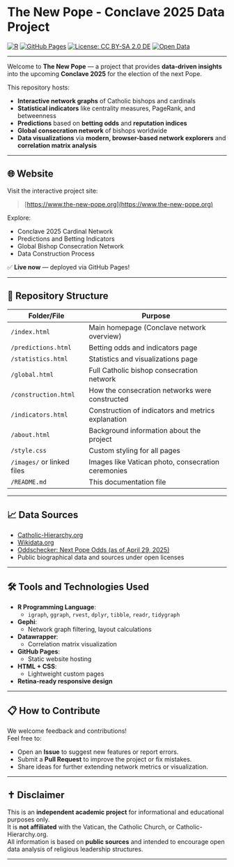 # The New Pope - Conclave 2025 Data Project

[![R](https://img.shields.io/badge/Built%20with-R-276DC3?logo=R&logoColor=white)](https://www.r-project.org/)
[![GitHub Pages](https://img.shields.io/badge/Hosted%20on-GitHub%20Pages-327FC7?logo=github)](https://pages.github.com/)
[![License: CC BY-SA 2.0 DE](https://img.shields.io/badge/License-CC%20BY--SA%202.0%20DE-lightgrey)](https://creativecommons.org/licenses/by-sa/2.0/de/legalcode)
[![Open Data](https://img.shields.io/badge/Data-Open%20Data-green)](https://opendatahandbook.org/)

---

Welcome to **The New Pope** — a project that provides **data-driven insights** into the upcoming **Conclave 2025** for the election of the next Pope.

This repository hosts:
- **Interactive network graphs** of Catholic bishops and cardinals
- **Statistical indicators** like centrality measures, PageRank, and betweenness
- **Predictions** based on **betting odds** and **reputation indices**
- **Global consecration network** of bishops worldwide
- **Data visualizations** via **modern, browser-based network explorers** and **correlation matrix analysis**

---

## 🌐 Website

Visit the interactive project site:

> [https://www.the-new-pope.org](https://www.the-new-pope.org)

Explore:
- Conclave 2025 Cardinal Network
- Predictions and Betting Indicators
- Global Bishop Consecration Network
- Data Construction Process

✅ **Live now** — deployed via GitHub Pages!

---

## 📂 Repository Structure

| Folder/File              | Purpose                                                   |
|---------------------------|-----------------------------------------------------------|
| `/index.html`             | Main homepage (Conclave network overview)                |
| `/predictions.html`       | Betting odds and indicators page                         |
| `/statistics.html`        | Statistics and visualizations page                       |
| `/global.html`            | Full Catholic bishop consecration network                |
| `/construction.html`      | How the consecration networks were constructed            |
| `/indicators.html`        | Construction of indicators and metrics explanation       |
| `/about.html`             | Background information about the project                 |
| `/style.css`              | Custom styling for all pages                             |
| `/images/` or linked files | Images like Vatican photo, consecration ceremonies        |
| `/README.md`              | This documentation file                                  |

---

## 📈 Data Sources

- [Catholic-Hierarchy.org](https://www.catholic-hierarchy.org/)
- [Wikidata.org](https://www.wikidata.org/)
- [Oddschecker: Next Pope Odds (as of April 29, 2025)](https://www.oddschecker.com/insight/specials/20250421-next-pope-odds-who-is-favourite-to-succeed-francis)
- Public biographical data and sources under open licenses

---

## 🛠️ Tools and Technologies Used

- **R Programming Language**:
  - `igraph`, `ggraph`, `rvest`, `dplyr`, `tibble`, `readr`, `tidygraph`
- **Gephi**:
  - Network graph filtering, layout calculations
- **Datawrapper**:
  - Correlation matrix visualization
- **GitHub Pages**:
  - Static website hosting
- **HTML + CSS**:
  - Lightweight custom pages
- **Retina-ready responsive design**

---

## 📋 How to Contribute

We welcome feedback and contributions!  
Feel free to:
- Open an **Issue** to suggest new features or report errors.
- Submit a **Pull Request** to improve the project or fix mistakes.
- Share ideas for further extending network metrics or visualization.

---

## ✝️ Disclaimer

This is an **independent academic project** for informational and educational purposes only.  
It is **not affiliated** with the Vatican, the Catholic Church, or Catholic-Hierarchy.org.  
All information is based on **public sources** and intended to encourage open data analysis of religious leadership structures.

---
